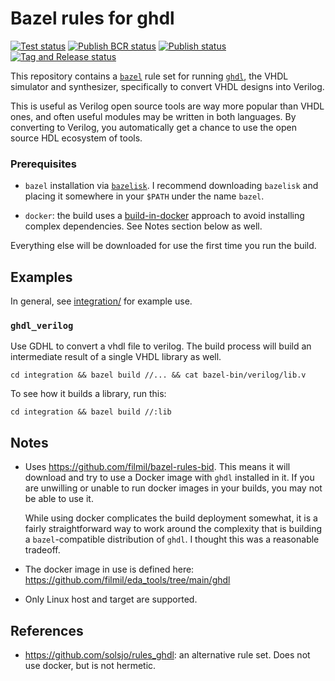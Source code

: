 # Bazel rules for ghdl

[![Test status](https://github.com/filmil/bazel_rules_ghdl/actions/workflows/test.yml/badge.svg)](https://github.com/filmil/bazel_rules_ghdl/actions/workflows/test.yml)
[![Publish BCR status](https://github.com/filmil/bazel_rules_ghdl/actions/workflows/publish-bcr.yml/badge.svg)](https://github.com/filmil/bazel_rules_ghdl/actions/workflows/publish-bcr.yml)
[![Publish status](https://github.com/filmil/bazel_rules_ghdl/actions/workflows/publish.yml/badge.svg)](https://github.com/filmil/bazel_rules_ghdl/actions/workflows/publish.yml)
[![Tag and Release status](https://github.com/filmil/bazel_rules_ghdl/actions/workflows/tag-and-release.yml/badge.svg)](https://github.com/filmil/bazel_rules_ghdl/actions/workflows/tag-and-release.yml)

This repository contains a [`bazel`][bb] rule set for running [`ghdl`][gg], the
VHDL simulator and synthesizer, specifically to convert VHDL designs into
Verilog.

This is useful as Verilog open source tools are way more popular than VHDL
ones, and often useful modules may be written in both languages. By converting
to Verilog, you automatically get a chance to use the open source HDL ecosystem
of tools.

[bb]: https://bazel.build
[gg]: https://github.com/ghdl/ghdl

### Prerequisites

* `bazel` installation via [`bazelisk`][aa]. I recommend downloading `bazelisk`
  and placing it somewhere in your `$PATH` under the name `bazel`.

* `docker`: the build uses a [build-in-docker][dd] approach to avoid installing
  complex dependencies.  See Notes section below as well.

Everything else will be downloaded for use the first time you run the build.

[aa]: https://hdlfactory.com/note/2024/08/24/bazel-installation-via-the-bazelisk-method/

## Examples

In general, see [integration/](integration/) for example use.

### `ghdl_verilog`

Use GDHL to convert a vhdl file to verilog.  The build process will build an
intermediate result of a single VHDL library as well.

```
cd integration && bazel build //... && cat bazel-bin/verilog/lib.v
```

To see how it builds a library, run this:

```
cd integration && bazel build //:lib
```

## Notes

* Uses https://github.com/filmil/bazel-rules-bid. This means it will download
  and try to use a Docker image with `ghdl` installed in it. If you are
  unwilling or unable to run docker images in your builds, you may not be able
  to use it.

  While using docker complicates the build deployment somewhat, it is a fairly
  straightforward way to work around the complexity that is building a
  `bazel`-compatible distribution of `ghdl`. I thought this was a reasonable
  tradeoff.

* The docker image in use is defined here:
  https://github.com/filmil/eda_tools/tree/main/ghdl

* Only Linux host and target are supported.

## References

* https://github.com/solsjo/rules_ghdl: an alternative rule set. Does not use
  docker, but is not hermetic.

[dd]: https://github.com/filmil/bazel-rules-bid

